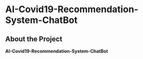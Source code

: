 # **AI-Covid19-Recommendation-System-ChatBot**
## About the Project ##
**AI-Covid19-Recommendation-System-ChatBot**
